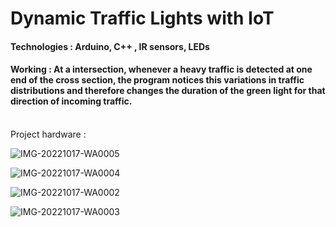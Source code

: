 # Dynamic Traffic Lights with IoT
#### Technologies : Arduino, C++ , IR sensors, LEDs
#### Working : At a intersection, whenever a heavy traffic is detected at one end of the cross section, the program notices this variations in traffic distributions and therefore changes the duration of the green light for that direction of incoming traffic.
<br />
Project hardware : 

![IMG-20221017-WA0005](https://github.com/IORD1/iot-project/assets/91962775/1a4b86e8-305e-42ee-b574-dcba499beb42)

![IMG-20221017-WA0004](https://github.com/IORD1/iot-project/assets/91962775/59a63006-6283-4d92-abb4-8cdf07a42b0c)

![IMG-20221017-WA0002](https://github.com/IORD1/iot-project/assets/91962775/29b135c1-e42f-45f1-ba66-423cb6eed2b5)

![IMG-20221017-WA0003](https://github.com/IORD1/iot-project/assets/91962775/eb1b1857-df64-4cb8-9eb7-81591bdc7253)

